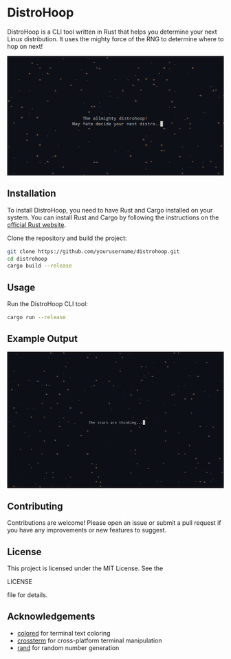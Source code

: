 # DistroHoop

DistroHoop is a CLI tool written in Rust that helps you determine your next Linux distribution. It uses the mighty force of the RNG to determine where to hop on next!

<img src="/img/intro.png" alt="Example Output" align="center" width="600">

## Installation

To install DistroHoop, you need to have Rust and Cargo installed on your system. You can install Rust and Cargo by following the instructions on the [official Rust website](https://www.rust-lang.org/tools/install).

Clone the repository and build the project:

```sh
git clone https://github.com/yourusername/distrohoop.git
cd distrohoop
cargo build --release
```

## Usage

Run the DistroHoop CLI tool:

```sh
cargo run --release
```

## Example Output

<img src="/img/example.gif" alt="Example Output" width="600" align="center">

## Contributing

Contributions are welcome! Please open an issue or submit a pull request if you have any improvements or new features to suggest.

## License

This project is licensed under the MIT License. See the 

LICENSE

 file for details.

## Acknowledgements

- [colored](https://github.com/mackwic/colored) for terminal text coloring
- [crossterm](https://github.com/crossterm-rs/crossterm) for cross-platform terminal manipulation
- [rand](https://github.com/rust-random/rand) for random number generation

